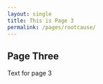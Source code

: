 ```yaml
---
layout: single
title: This is Page 3
permalink: /pages/rootcause/
---
```


## Page Three
Text for page 3
